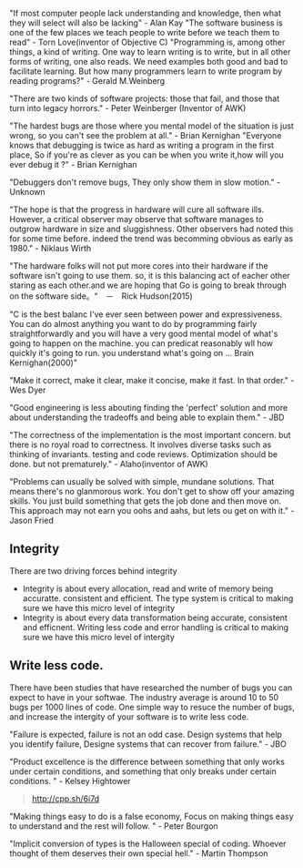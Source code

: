 "If most computer people lack understanding and knowledge, then what they will select will also be lacking" - Alan Kay
"The software business is one of the few places we teach people to write before we teach them to read" - Torn Love(inventor of Objective C)
"Programming is, among other things, a kind of writing. One way to learn writing is to write, but in all other forms of writing, one also reads. We need examples both good and bad to facilitate learning. But how many programmers learn to write program by reading programs?" - Gerald M.Weinberg

"There are two kinds of software projects: those that fail, and those that turn into legacy horrors." - Peter Weinberger (Inventor of AWK)

"The hardest bugs are those where you mental model of the situation is just wrong, so you can't see the problem at all." - Brian Kernighan
"Everyone knows that debugging is twice as hard as writing a program in the first place, So if you're as clever as you can be when you write it,how will you ever debug it ?" - Brian Kernighan

"Debuggers  don't remove bugs, They only show them in slow motion." - Unknown

"The hope is that the progress in hardware will cure all software ills. However, a critical observer may observe that software manages to outgrow hardware in size and sluggishness. Other observers had noted this for some time before. indeed the trend was becomming obvious as early as 1980." - Niklaus Wirth

"The hardware folks will not put more cores into their hardware if the software isn't going to use them. so, it is this balancing act of eacher other staring as each other.and we are hoping that Go is going to break through on the software side。“　－　Rick Hudson(2015)


"C is the best balanc I've ever seen between power and expressiveness. You can do almost anything you want to do by programming fairly straightforwardly and you will have a very good mental model of what's going to happen on the machine. you can predicat reasonably wll how quickly it's going to run. you understand what's going on ... Brain Kernighan(2000)"


"Make it correct, make it clear, make it concise, make it fast. In that order." - Wes Dyer

"Good engineering is less abouting finding the 'perfect' solution and more about understanding the tradeoffs and being able to explain them." - JBD

"The correctness of the implementation is the most important concern. but there is no royal road to correctness. It involves diverse tasks such as thinking of invariants. testing and code reviews. Optimization should be done. but not prematurely." - Alaho(inventor of AWK)


"Problems can usually be solved with simple, mundane solutions. That means there's no glanmorous work. You don't get to show off your amazing skills. You just build something that gets the job done and then move on. This approach may not earn you oohs and aahs, but lets ou get on with it." - Jason Fried


## Integrity

There are two driving forces behind integrity

+ Integrity is about every allocation, read and write of memory being accuratte. consistent and efficient. The type system is critical to making sure we have this micro level of integrity
+ Integrity is about every data transformation being accurate, consistent and efficnent. Writing less code and error handling is critical to making sure we have this micro level of intergity



## Write less code.

There have been studies that have researched the number of bugs you can expect to have in your softwae. The industry average is around 10 to 50 bugs per 1000 lines of code. One simple way to resuce the number of bugs, and increase the intergity of your software is to write less code.




"Failure is expected, failure is not an odd case. Design systems that help you identify failure, Designe systems that can recover from failure." - JBO

"Product excellence is the difference between something that only works under certain conditions, and something that only breaks under certain conditions. " - Kelsey Hightower



> http://cpp.sh/6i7d


"Making things easy to do is a false economy, Focus on making things easy to understand and the rest will follow. " - Peter Bourgon



"Implicit conversion of types is the Halloween special of coding. Whoever thought of them deserves their own special hell." - Martin Thompson







